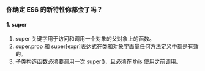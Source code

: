 ### 你确定 ES6 的新特性你都会了吗？

#### 1. super

1. super 关键字用于访问和调用一个对象的父对象上的函数。
2. super.prop 和 super[expr]表达式在类和对象字面量任何方法定义中都是有效的。
3. 子类构造函数必须要调用一次 super()，且必须在 this 使用之前调用。


